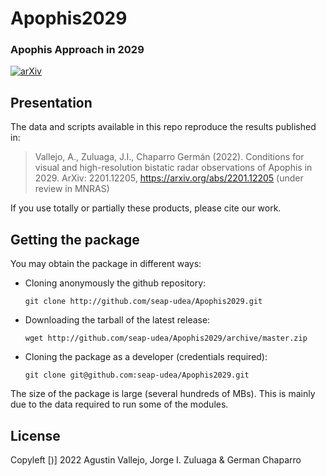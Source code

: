 # Apophis2029
### Apophis Approach in 2029

[![arXiv](http://img.shields.io/badge/arXiv-2201.12205-orange.svg?style=flat)](https://arxiv.org/abs/2201.12205)

Presentation
------------

The data and scripts available in this repo reproduce the results published in:

> Vallejo, A., Zuluaga, J.I., Chaparro Germán (2022). Conditions for visual and
  high-resolution bistatic radar observations of Apophis in 2029.
  ArXiv: 2201.12205, https://arxiv.org/abs/2201.12205 (under review in
  MNRAS)

If you use totally or partially these products, please cite our work.

Getting the package
-------------------

You may obtain the package in different ways:

- Cloning anonymously the github repository:

  ```  
  git clone http://github.com/seap-udea/Apophis2029.git
  ```  

- Downloading the tarball of the latest release:

  ```  
  wget http://github.com/seap-udea/Apophis2029/archive/master.zip
  ```  

- Cloning the package as a developer (credentials required):

  ```  
  git clone git@github.com:seap-udea/Apophis2029.git
  ```  

The size of the package is large (several hundreds of MBs).  This is
mainly due to the data required to run some of the modules.  

License
--------------
Copyleft [)] 2022 Agustin Vallejo, Jorge I. Zuluaga & German Chaparro
